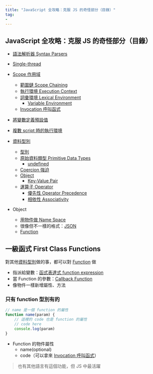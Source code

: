 ```yaml
---
title: "JavaScript 全攻略：克服 JS 的奇怪部分（目錄）"
tag: 
- 
---
```


##  JavaScript 全攻略：克服 JS 的奇怪部分（目錄）

- [語法解析器 Syntax Parsers](語法解析器%20Syntax%20Parsers.md)
- [Single-thread](Single-thread.md)
- [Scope 作用域](Scope%20作用域.md)
	- [範圍鏈 Scope Chaining](範圍鏈%20Scope%20Chaining.md)
	- [執行環境 Execution Context](執行環境%20Execution%20Context.md)
	- [詞彙環境 Lexical Environment](詞彙環境%20Lexical%20Environment.md)
		- [Variable Environment](Variable%20Environment.md)
	- [Invocation 呼叫函式](Invocation%20呼叫函式.md)
- [將變數定義預設值](將變數定義預設值.md)
- [複數 script 時的執行環境](複數%20script%20時的執行環境.md)


- [資料型別](資料型別.md)
	- [型別](型別.md)
	- [原始資料類型 Primitive Data Types](原始資料類型%20Primitive%20Data%20Types.md)
		- [undefined](undefined.md)
	- [Coercion 強迫](Coercion%20強迫.md)
	- [Object](Object.md)
		- [Key-Value Pair](Key-Value%20Pair.md)
	- [運算子 Operator](運算子%20Operator.md)
		- [優先性 Operator Precedence](優先性%20Operator%20Precedence.md)
		- [相依性 Associativity](相依性%20Associativity.md)


- Object
	- [用物件做 Name Space](用物件做%20Name%20Space.md)
	- 很像但不一樣的格式：[JSON](JSON.md)
	- [Function](Function.md)

## 一級函式 First Class Functions
對其他[資料型別](資料型別.md)做的事，都可以對 [Function](Function.md) 做
- 指派給變數：[函式表達式 function expression](函式表達式%20function%20expression.md)
- 當 Function 的參數：[Callback Function](Callback%20Function.md)
- 像物件一樣新增屬性、方法

### 只有 function 型別有的
```js
// name 是一個 function 的屬性
function name(param) {
	// 這裡的 code 也是 function 的屬性
	// code here
	console.log(param)
}
```

- Function 的物件屬性
	- name(optional)
	- code（可以拿來 [Invocation 呼叫函式](Invocation%20呼叫函式.md)）

> 也有其他語言有這個功能，但 JS 中最活躍
